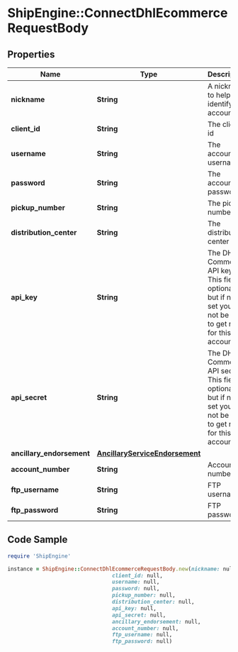 # ShipEngine::ConnectDhlEcommerceRequestBody

## Properties

Name | Type | Description | Notes
------------ | ------------- | ------------- | -------------
**nickname** | **String** | A nickname to help you identify this account | 
**client_id** | **String** | The client id | 
**username** | **String** | The account username | 
**password** | **String** | The account password | 
**pickup_number** | **String** | The pickup number | 
**distribution_center** | **String** | The distribution center | 
**api_key** | **String** | The DHL E-Commerce API key. This field is optional, but if not set you will not be able to get rates for this account.  | [optional] 
**api_secret** | **String** | The DHL E-Commerce API secret. This field is optional, but if not set you will not be able to get rates for this account.  | [optional] 
**ancillary_endorsement** | [**AncillaryServiceEndorsement**](AncillaryServiceEndorsement.md) |  | [optional] 
**account_number** | **String** | Account number | [optional] 
**ftp_username** | **String** | FTP username | [optional] 
**ftp_password** | **String** | FTP password | [optional] 

## Code Sample

```ruby
require 'ShipEngine'

instance = ShipEngine::ConnectDhlEcommerceRequestBody.new(nickname: null,
                                 client_id: null,
                                 username: null,
                                 password: null,
                                 pickup_number: null,
                                 distribution_center: null,
                                 api_key: null,
                                 api_secret: null,
                                 ancillary_endorsement: null,
                                 account_number: null,
                                 ftp_username: null,
                                 ftp_password: null)
```


